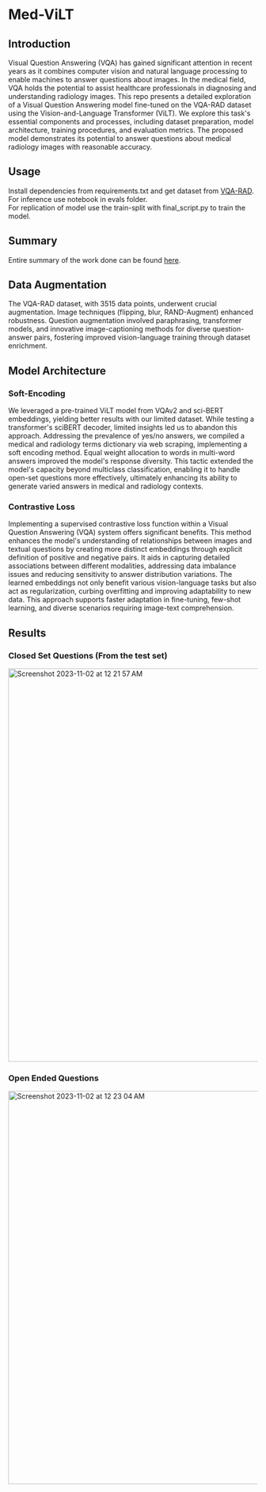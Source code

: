 # Med-ViLT

## Introduction
Visual Question Answering (VQA) has gained significant attention in recent years as it combines computer vision and natural language processing to enable machines to answer questions about images. In the medical field, VQA holds the potential to assist healthcare professionals in diagnosing and understanding radiology images.
This repo presents a detailed exploration of a Visual Question Answering model fine-tuned on the VQA-RAD dataset using the Vision-and-Language Transformer (ViLT). We explore this task's essential components and processes, including dataset preparation, model architecture, training procedures, and evaluation metrics. The proposed model demonstrates its potential to answer questions about medical radiology images with reasonable accuracy.

## Usage 
Install dependencies from requirements.txt and get dataset from [VQA-RAD](https://osf.io/89kps/). </br>
For inference use notebook in evals folder. </br>
For replication of model use the train-split with final_script.py to train the model.</br>

## Summary
Entire summary of the work done can be found [here](https://github.com/patrick-batman/Med-ViLT/blob/c99adea69f1d435d807289acf685a2a1ccc26112/summary.pdf).

## Data Augmentation
The VQA-RAD dataset, with 3515 data points, underwent crucial augmentation. Image techniques (flipping, blur, RAND-Augment) enhanced robustness. Question augmentation involved paraphrasing, transformer models, and innovative image-captioning methods for diverse question-answer pairs, fostering improved vision-language training through dataset enrichment.


## Model Architecture
### Soft-Encoding
We leveraged a pre-trained ViLT model from VQAv2 and sci-BERT embeddings, yielding better results with our limited dataset. While testing a transformer's sciBERT decoder, limited insights led us to abandon this approach. Addressing the prevalence of yes/no answers, we compiled a medical and radiology terms dictionary via web scraping, implementing a soft encoding method. Equal weight allocation to words in multi-word answers improved the model's response diversity. This tactic extended the model's capacity beyond multiclass classification, enabling it to handle open-set questions more effectively, ultimately enhancing its ability to generate varied answers in medical and radiology contexts.

### Contrastive Loss
Implementing a supervised contrastive loss function within a Visual Question Answering (VQA) system offers significant benefits. This method enhances the model's understanding of relationships between images and textual questions by creating more distinct embeddings through explicit definition of positive and negative pairs. It aids in capturing detailed associations between different modalities, addressing data imbalance issues and reducing sensitivity to answer distribution variations. The learned embeddings not only benefit various vision-language tasks but also act as regularization, curbing overfitting and improving adaptability to new data. This approach supports faster adaptation in fine-tuning, few-shot learning, and diverse scenarios requiring image-text comprehension.

## Results
### Closed Set Questions (From the test set)
<img width="795" alt="Screenshot 2023-11-02 at 12 21 57 AM" src="https://github.com/patrick-batman/Med-ViLT/assets/98745676/015944e6-7354-4193-aec1-3e656a8b3df3">

### Open Ended Questions
<img width="795" alt="Screenshot 2023-11-02 at 12 23 04 AM" src="https://github.com/patrick-batman/Med-ViLT/assets/98745676/4ac41386-9940-4910-bf8d-314f68f76ab5">

